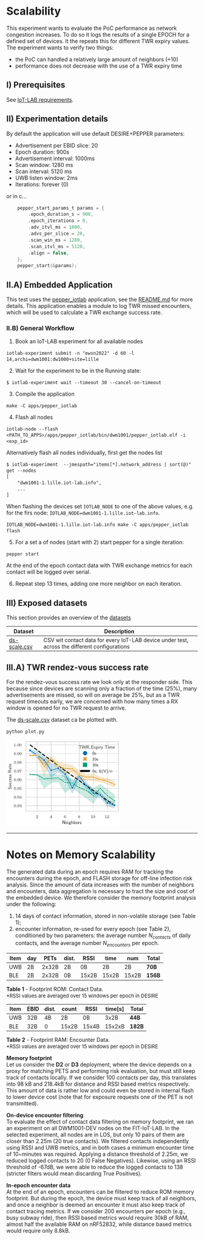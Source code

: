 # Scalability

This experiment wants to evaluate the PoC performance as network congestion increases.
To do so it logs the results of a single EPOCH for a defined set of devices. It the
repeats this for different TWR expiry values. The experiment wants to verify two
things:

- the PoC can handled a relatively large amount of neighbors (+10)
- performance does not decrease with the use of a TWR expiry time

## I) Prerequisites

See [IoT-LAB requirements](../../README.md).

## II) Experimentation details

By default the application will use default DESIRE+PEPPER parameters:

- Advertisement per EBID slice: 20
- Epoch duration: 900s
- Advertisement interval: 1000ms
- Scan window: 1280 ms
- Scan interval: 5120 ms
- UWB listen window: 2ms
- Iterations: forever (0)

or in c...

```c
    pepper_start_params_t params = {
        .epoch_duration_s = 900,
        .epoch_iterations = 0,
        .adv_itvl_ms = 1000,
        .advs_per_slice = 20,
        .scan_win_ms = 1280,
        .scan_itvl_ms = 5120,
        .align = false,
    };
    pepper_start(&params);
```

## II.A) Embedded Application

This test uses the [pepper_iotlab](https://anonymous.4open.science/r/EWSN-pepper-D6AD/apps/pepper_iotlab)
application, see the [README.md](https://anonymous.4open.science/r/EWSN-pepper-D6AD/apps/pepper_iotlab/README.md) for more details. This application enables a module to log TWR missed encounters, which will be used to calculate a TWR exchange success rate.

### II.B) General Workflow

1. Book an IoT-LAB experiment for all available nodes
```shell
iotlab-experiment submit -n "ewsn2022" -d 60 -l 14,archi=dwm1001:dw1000+site=lille
```

2. Wait for the experiment to be in the Running state:

```shell
$ iotlab-experiment wait --timeout 30 --cancel-on-timeout
```

3. Compile the application
```
make -C apps/pepper_iotlab
```

4. Flash all nodes

```
iotlab-node --flash <PATH_TO_APPS>/apps/pepper_iotlab/bin/dwm1001/pepper_iotlab.elf -i <exp_id>
```

Alternatively flash all nodes individually, first get the nodes list

```shell
$ iotlab-experiment  --jmespath="items[*].network_address | sort(@)" get --nodes
[
    "dwm1001-1.lille.iot-lab.info",
    ...
]
```

When flashing the devices set `IOTLAB_NODE` to one of the above values, e.g. for
the firs node: `IOTLAB_NODE=dwm1001-1.lille.iot-lab.info`.

```
IOTLAB_NODE=dwm1001-1.lille.iot-lab.info make -C apps/pepper_iotlab flash
```

5. For a set a of nodes (start with 2) start pepper for a single iteration:

```shell
pepper start
```

At the end of the epoch contact data with TWR exchange metrics for each contact will be logged over serial.

6. Repeat step 13 times, adding one more neighbor on each iteration.

## III) Exposed datasets

This section provides an overview of the [datasets](./datasets)

| Dataset | Description |
|---------|-------------|
| [ds-scale.csv](./datasets/ds-scale) | CSV wit contact data for every IoT-LAB device under test, across the different configurations|

## III.A) TWR rendez-vous success rate

For the rendez-vous success rate we look only at the responder side. This because
since devices are scanning only a fraction of the time (25%), many advertisements
are missed, so will on average be 25%, but as a TWR request timeouts early, we
are concerned with how many times a RX window is opened for no TWR request to arrive.

The [ds-scale.csv](./datasets/ds-scale.csv) dataset ca be plotted with.

```python
python plot.py
```

<img src="./figures/pepper_scale.jpg" width="300">

---
# Notes on Memory Scalability
The generated data during an epoch requires RAM for tracking the encounters during the epoch, and FLASH storage for off-line infection risk analysis. Since the amount of
data increases with the number of neighbors and encounters,
data aggregation is necessary to tract the size and cost of the
embedded device. We therefore consider the memory footprint analysis under the following:
1. 14 days of contact information, stored in non-volatile storage (see Table 1);
2. encounter information, re-used for every epoch (see Table 2),
conditioned by two parameters: the average number $N_{contacts}$
of daily contacts, and the average number $N_{encounters}$ per
epoch.

| **Item** | **day** | **PETs** | **dist.** | **RSSI** | **time** | **num** | **Total** |
|----------|---------|----------|-----------|----------|----------|---------|-----------|
| UWB      | 2B      | 2x32B    | 2B        | 0B       | 2B       | 2B      | **70B**   |
| BLE      | 2B      | 2x32B    | 0B        | 15x2B    | 15x2B    | 15x2B   | **156B**  |

**Table 1** - Footprint ROM: Contact Data.<br>
<font size="2">*RSSI values are averaged over 15 windows per epoch in DESIRE</font>

| **Item** | **EBID** | **dist.** | **count** | **RSSI** | **time[s]** | **Total** |
|----------|----------|-----------|-----------|----------|-------------|-----------|
| UWB      | 32B      | 4B        | 2B        | 0B       | 3x2B        | **44B**   |
| BLE      | 32B      | 0         | 15x2B     | 15x4B    | 15x2xB      | **182B**  |

**Table 2** - Footprint RAM: Encounter Data.<br>
<font size="2">*RSSI values are averaged over 15 windows per epoch in DESIRE</font>

**Memory footprint**<br>
Let us consider the **D2** or **D3** deployment, where the device depends on a proxy for matching PETS and performing risk evaluation, but must still keep
track of contacts locally. If we consider 100 contacts per day,
this translates into 98 kB and 218.4kB for distance and RSSI
based metrics respectively. This amount of data is rather low
and could even be stored in internal flash to lower device
cost (note that for exposure requests one of the PET is not
transmitted).

**On-device encounter filtering**<br> 
To evaluate the effect of contact data filtering on memory footprint, we ran an experiment on all DWM1001-DEV nodes
on the FIT-IoT-LAB. In the selected experiment, all nodes are in LOS, but only 10 pairs of them are
closer than 2.25m (20 true contacts). We filtered contacts independently using RSSI and UWB metrics,
and in both cases a minimum encounter time of 10~minutes was required.
Applying a distance threshold of $2.25m$, we reduced logged contacts to 20 (0 False Negatives).
Likewise, using an RSSI threshold of -67dB, we were able to reduce the logged
contacts to 138 (stricter filters would mean discarding True Positives).

**In-epoch encounter data**<br>
At the end of an epoch, encounters can be filtered to reduce ROM memory footprint. 
But during the epoch, the device must keep track of all neighbors, and once a neighbor is deemed an encounter it must also keep
track of contact tracing metrics.
If we consider 200 encounters per epoch (e.g., busy subway ride), then RSSI based metrics would require 30kB of RAM, almost
half the available RAM on nRF52832, while distance based metrics would require only
8.8kB.
